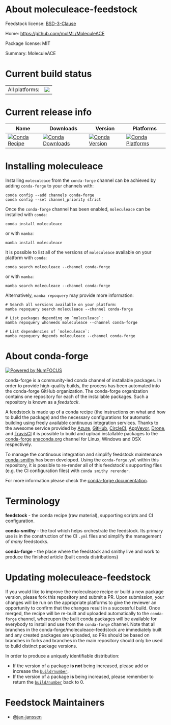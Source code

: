 About moleculeace-feedstock
===========================

Feedstock license: [BSD-3-Clause](https://github.com/conda-forge/moleculeace-feedstock/blob/main/LICENSE.txt)

Home: https://github.com/molML/MoleculeACE

Package license: MIT

Summary: MoleculeACE

Current build status
====================


<table><tr><td>All platforms:</td>
    <td>
      <a href="https://dev.azure.com/conda-forge/feedstock-builds/_build/latest?definitionId=22115&branchName=main">
        <img src="https://dev.azure.com/conda-forge/feedstock-builds/_apis/build/status/moleculeace-feedstock?branchName=main">
      </a>
    </td>
  </tr>
</table>

Current release info
====================

| Name | Downloads | Version | Platforms |
| --- | --- | --- | --- |
| [![Conda Recipe](https://img.shields.io/badge/recipe-moleculeace-green.svg)](https://anaconda.org/conda-forge/moleculeace) | [![Conda Downloads](https://img.shields.io/conda/dn/conda-forge/moleculeace.svg)](https://anaconda.org/conda-forge/moleculeace) | [![Conda Version](https://img.shields.io/conda/vn/conda-forge/moleculeace.svg)](https://anaconda.org/conda-forge/moleculeace) | [![Conda Platforms](https://img.shields.io/conda/pn/conda-forge/moleculeace.svg)](https://anaconda.org/conda-forge/moleculeace) |

Installing moleculeace
======================

Installing `moleculeace` from the `conda-forge` channel can be achieved by adding `conda-forge` to your channels with:

```
conda config --add channels conda-forge
conda config --set channel_priority strict
```

Once the `conda-forge` channel has been enabled, `moleculeace` can be installed with `conda`:

```
conda install moleculeace
```

or with `mamba`:

```
mamba install moleculeace
```

It is possible to list all of the versions of `moleculeace` available on your platform with `conda`:

```
conda search moleculeace --channel conda-forge
```

or with `mamba`:

```
mamba search moleculeace --channel conda-forge
```

Alternatively, `mamba repoquery` may provide more information:

```
# Search all versions available on your platform:
mamba repoquery search moleculeace --channel conda-forge

# List packages depending on `moleculeace`:
mamba repoquery whoneeds moleculeace --channel conda-forge

# List dependencies of `moleculeace`:
mamba repoquery depends moleculeace --channel conda-forge
```


About conda-forge
=================

[![Powered by
NumFOCUS](https://img.shields.io/badge/powered%20by-NumFOCUS-orange.svg?style=flat&colorA=E1523D&colorB=007D8A)](https://numfocus.org)

conda-forge is a community-led conda channel of installable packages.
In order to provide high-quality builds, the process has been automated into the
conda-forge GitHub organization. The conda-forge organization contains one repository
for each of the installable packages. Such a repository is known as a *feedstock*.

A feedstock is made up of a conda recipe (the instructions on what and how to build
the package) and the necessary configurations for automatic building using freely
available continuous integration services. Thanks to the awesome service provided by
[Azure](https://azure.microsoft.com/en-us/services/devops/), [GitHub](https://github.com/),
[CircleCI](https://circleci.com/), [AppVeyor](https://www.appveyor.com/),
[Drone](https://cloud.drone.io/welcome), and [TravisCI](https://travis-ci.com/)
it is possible to build and upload installable packages to the
[conda-forge](https://anaconda.org/conda-forge) [anaconda.org](https://anaconda.org/)
channel for Linux, Windows and OSX respectively.

To manage the continuous integration and simplify feedstock maintenance
[conda-smithy](https://github.com/conda-forge/conda-smithy) has been developed.
Using the ``conda-forge.yml`` within this repository, it is possible to re-render all of
this feedstock's supporting files (e.g. the CI configuration files) with ``conda smithy rerender``.

For more information please check the [conda-forge documentation](https://conda-forge.org/docs/).

Terminology
===========

**feedstock** - the conda recipe (raw material), supporting scripts and CI configuration.

**conda-smithy** - the tool which helps orchestrate the feedstock.
                   Its primary use is in the construction of the CI ``.yml`` files
                   and simplify the management of *many* feedstocks.

**conda-forge** - the place where the feedstock and smithy live and work to
                  produce the finished article (built conda distributions)


Updating moleculeace-feedstock
==============================

If you would like to improve the moleculeace recipe or build a new
package version, please fork this repository and submit a PR. Upon submission,
your changes will be run on the appropriate platforms to give the reviewer an
opportunity to confirm that the changes result in a successful build. Once
merged, the recipe will be re-built and uploaded automatically to the
`conda-forge` channel, whereupon the built conda packages will be available for
everybody to install and use from the `conda-forge` channel.
Note that all branches in the conda-forge/moleculeace-feedstock are
immediately built and any created packages are uploaded, so PRs should be based
on branches in forks and branches in the main repository should only be used to
build distinct package versions.

In order to produce a uniquely identifiable distribution:
 * If the version of a package **is not** being increased, please add or increase
   the [``build/number``](https://docs.conda.io/projects/conda-build/en/latest/resources/define-metadata.html#build-number-and-string).
 * If the version of a package **is** being increased, please remember to return
   the [``build/number``](https://docs.conda.io/projects/conda-build/en/latest/resources/define-metadata.html#build-number-and-string)
   back to 0.

Feedstock Maintainers
=====================

* [@jan-janssen](https://github.com/jan-janssen/)


